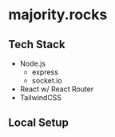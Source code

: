 # majority.rocks

## Tech Stack

- Node.js
  - express
  - socket.io
- React w/ React Router
- TailwindCSS

## Local Setup

